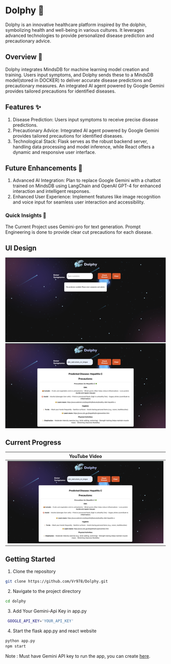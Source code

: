 # Dolphy 🐬
Dolphy is an innovative healthcare platform inspired by the dolphin, symbolizing health and well-being in various cultures. It leverages advanced technologies to provide personalized disease prediction and precautionary advice.

## Overview 🚀
Dolphy integrates MindsDB for machine learning model creation and training. Users input symptoms, and Dolphy sends these to a MindsDB model(stored in DOCKER) to deliver accurate disease predictions and precautionary measures. An integrated AI agent powered by Google Gemini provides tailored precautions for identified diseases.

## Features ✨
1. Disease Prediction: Users input symptoms to receive precise disease predictions.
2. Precautionary Advice: Integrated AI agent powered by Google Gemini provides tailored precautions for identified diseases.
3. Technological Stack: Flask serves as the robust backend server, handling data processing and model inference, while React offers a dynamic and responsive user interface.

## Future Enhancements 🌟
1. Advanced AI Integration: Plan to replace Google Gemini with a chatbot trained on MindsDB using LangChain and OpenAI GPT-4 for enhanced interaction and intelligent responses.
2. Enhanced User Experience: Implement features like image recognition and voice input for seamless user interaction and accessibility.

### Quick Insights 👊

The Current Project uses Gemini-pro for text generation. Prompt Engineering is done to provide clear cut precautions for each disease.

## UI Design
![UI image](dolphy/src/assets/img/UI1.png)
![UI image](dolphy/src/assets/img/UI2.png)

## Current Progress
| YouTube Video |
|----------------|
|<a href="https://youtu.be/_97JjadCFOs"><img src="dolphy/src/assets/img/UI2.png"></a>

## Getting Started

1. Clone the repository
```bash
git clone https://github.com/Vr978/Dolphy.git
```

2. Navigate to the project directory
```bash
cd dolphy
``` 

3. Add Your Gemini-Api Key
in app.py
```bash
 GOOGLE_API_KEY='YOUR_API_KEY'
```

4. Start the flask app.py and react website
```bash
python app.py
npm start
```

Note : Must have Gemini API key to run the app, you can create [here](https://ai.google.dev/).